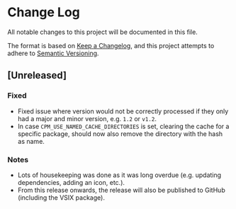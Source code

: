 # Change Log

All notable changes to this project will be documented in this file.

The format is based on [Keep a Changelog](https://keepachangelog.com/en/1.1.0/),
and this project attempts to adhere to [Semantic Versioning](https://semver.org/spec/v2.0.0.html).

## [Unreleased]

### Fixed

- Fixed issue where version would not be correctly processed if they only had a major and minor version, e.g. `1.2` or `v1.2`.
- In case `CPM_USE_NAMED_CACHE_DIRECTORIES` is set, clearing the cache for a specific package, should now also remove the directory with the hash as name.

### Notes

- Lots of housekeeping was done as it was long overdue (e.g. updating dependencies, adding an icon, etc.).
- From this release onwards, the release will also be published to GitHub (including the VSIX package).

